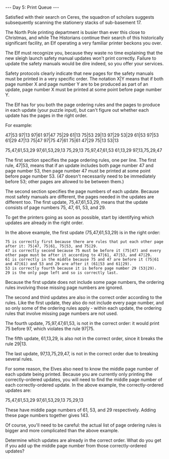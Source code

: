 --- Day 5: Print Queue ---

Satisfied with their search on Ceres, the squadron of scholars suggests
subsequently scanning the stationery stacks of sub-basement 17.

The North Pole printing department is busier than ever this close to Christmas,
and while The Historians continue their search of this historically significant
facility, an Elf operating a very familiar printer beckons you over.

The Elf must recognize you, because they waste no time explaining that the new
sleigh launch safety manual updates won't print correctly. Failure to update
the safety manuals would be dire indeed, so you offer your services.

Safety protocols clearly indicate that new pages for the safety manuals must be
printed in a very specific order. The notation X|Y means that if both page
number X and page number Y are to be produced as part of an update, page number
X must be printed at some point before page number Y.

The Elf has for you both the page ordering rules and the pages to produce in
each update (your puzzle input), but can't figure out whether each update has
the pages in the right order.

For example:

47|53
97|13
97|61
97|47
75|29
61|13
75|53
29|13
97|29
53|29
61|53
97|53
61|29
47|13
75|47
97|75
47|61
75|61
47|29
75|13
53|13

75,47,61,53,29
97,61,53,29,13
75,29,13
75,97,47,61,53
61,13,29
97,13,75,29,47

The first section specifies the page ordering rules, one per line. The first
rule, 47|53, means that if an update includes both page number 47 and page
number 53, then page number 47 must be printed at some point before page number
53. (47 doesn't necessarily need to be immediately before 53; other pages are
allowed to be between them.)

The second section specifies the page numbers of each update. Because most
safety manuals are different, the pages needed in the updates are different
too. The first update, 75,47,61,53,29, means that the update consists of page
numbers 75, 47, 61, 53, and 29.

To get the printers going as soon as possible, start by identifying which
updates are already in the right order.

In the above example, the first update (75,47,61,53,29) is in the right order:

    75 is correctly first because there are rules that put each other page after it: 75|47, 75|61, 75|53, and 75|29.
    47 is correctly second because 75 must be before it (75|47) and every other page must be after it according to 47|61, 47|53, and 47|29.
    61 is correctly in the middle because 75 and 47 are before it (75|61 and 47|61) and 53 and 29 are after it (61|53 and 61|29).
    53 is correctly fourth because it is before page number 29 (53|29).
    29 is the only page left and so is correctly last.

Because the first update does not include some page numbers, the ordering rules
involving those missing page numbers are ignored.

The second and third updates are also in the correct order according to the
rules. Like the first update, they also do not include every page number, and
so only some of the ordering rules apply - within each update, the ordering
rules that involve missing page numbers are not used.

The fourth update, 75,97,47,61,53, is not in the correct order: it would print
75 before 97, which violates the rule 97|75.

The fifth update, 61,13,29, is also not in the correct order, since it breaks
the rule 29|13.

The last update, 97,13,75,29,47, is not in the correct order due to breaking
several rules.

For some reason, the Elves also need to know the middle page number of each
update being printed. Because you are currently only printing the
correctly-ordered updates, you will need to find the middle page number of each
correctly-ordered update. In the above example, the correctly-ordered updates
are:

75,47,61,53,29
97,61,53,29,13
75,29,13

These have middle page numbers of 61, 53, and 29 respectively. Adding these
page numbers together gives 143.

Of course, you'll need to be careful: the actual list of page ordering rules is
bigger and more complicated than the above example.

Determine which updates are already in the correct order. What do you get if
you add up the middle page number from those correctly-ordered updates?
